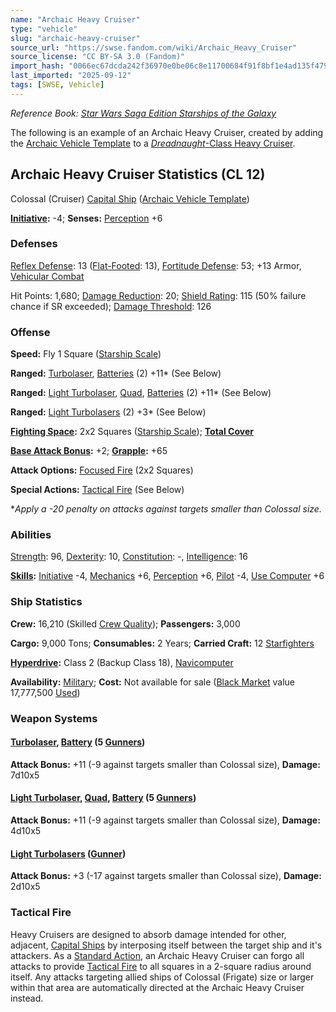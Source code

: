 ```yaml
---
name: "Archaic Heavy Cruiser"
type: "vehicle"
slug: "archaic-heavy-cruiser"
source_url: "https://swse.fandom.com/wiki/Archaic_Heavy_Cruiser"
source_license: "CC BY-SA 3.0 (Fandom)"
import_hash: "0066ec67dcda242f36970e0be06c8e11700684f91f8bf1e4ad135f479e5ff868"
last_imported: "2025-09-12"
tags: [SWSE, Vehicle]
---
```

*Reference Book: [Star Wars Saga Edition Starships of the Galaxy](https://swse.fandom.com/wiki/Star_Wars_Saga_Edition_Starships_of_the_Galaxy)*

The following is an example of an Archaic Heavy Cruiser, created by adding the [Archaic Vehicle Template](https://swse.fandom.com/wiki/Archaic_Vehicle_Template) to a [*Dreadnaught*-Class Heavy Cruiser](https://swse.fandom.com/wiki/Dreadnaught-Class_Heavy_Cruiser).

## Archaic Heavy Cruiser Statistics (CL 12)
Colossal (Cruiser) [Capital Ship](https://swse.fandom.com/wiki/Capital_Ship) ([Archaic Vehicle Template](https://swse.fandom.com/wiki/Archaic_Vehicle_Template))

**[Initiative](https://swse.fandom.com/wiki/Initiative):** -4; **Senses:** [Perception](https://swse.fandom.com/wiki/Perception) +6
### Defenses
[Reflex Defense](https://swse.fandom.com/wiki/Reflex_Defense_(Vehicles)): 13 ([Flat-Footed](https://swse.fandom.com/wiki/Flat-Footed): 13), [Fortitude Defense](https://swse.fandom.com/wiki/Fortitude_Defense_(Vehicles)): 53; +13 Armor, [Vehicular Combat](https://swse.fandom.com/wiki/Vehicular_Combat)

Hit Points: 1,680; [Damage Reduction](https://swse.fandom.com/wiki/Damage_Reduction): 20; [Shield Rating](https://swse.fandom.com/wiki/Shield_Rating): 115 (50% failure chance if SR exceeded); [Damage Threshold](https://swse.fandom.com/wiki/Damage_Threshold_(Vehicles)): 126
### Offense
**Speed:** Fly 1 Square ([Starship Scale](https://swse.fandom.com/wiki/Starship_Scale))

**Ranged:** [Turbolaser](https://swse.fandom.com/wiki/Turbolaser), [Batteries](https://swse.fandom.com/wiki/Weapon_Batteries) (2) +11* (See Below)

**Ranged:** [Light Turbolaser](https://swse.fandom.com/wiki/Light_Turbolaser), [Quad](https://swse.fandom.com/wiki/Quad), [Batteries](https://swse.fandom.com/wiki/Weapon_Batteries) (2) +11* (See Below)

**Ranged:** [Light Turbolasers](https://swse.fandom.com/wiki/Light_Turbolasers) (2) +3* (See Below)

**[Fighting Space](https://swse.fandom.com/wiki/Fighting_Space):** 2x2 Squares ([Starship Scale](https://swse.fandom.com/wiki/Starship_Scale)); **[Total Cover](https://swse.fandom.com/wiki/Total_Cover)**

**[Base Attack Bonus](https://swse.fandom.com/wiki/Base_Attack_Bonus):** +2; **[Grapple](https://swse.fandom.com/wiki/Grapple):** +65

**Attack Options:** [Focused Fire](https://swse.fandom.com/wiki/Focused_Fire) (2x2 Squares)

**Special Actions:** [Tactical Fire](https://swse.fandom.com/wiki/Tactical_Fire) (See Below)

**Apply a -20 penalty on attacks against targets smaller than Colossal size.*
### Abilities
[Strength](https://swse.fandom.com/wiki/Strength): 96, [Dexterity](https://swse.fandom.com/wiki/Dexterity): 10, [Constitution](https://swse.fandom.com/wiki/Constitution): -, [Intelligence](https://swse.fandom.com/wiki/Intelligence): 16

**[Skills](https://swse.fandom.com/wiki/Skills):** [Initiative](https://swse.fandom.com/wiki/Initiative) -4, [Mechanics](https://swse.fandom.com/wiki/Mechanics) +6, [Perception](https://swse.fandom.com/wiki/Perception) +6, [Pilot](https://swse.fandom.com/wiki/Pilot) -4, [Use Computer](https://swse.fandom.com/wiki/Use_Computer) +6
### Ship Statistics
**Crew:** 16,210 (Skilled [Crew Quality](https://swse.fandom.com/wiki/Crew_Quality)); **Passengers:** 3,000

**Cargo:** 9,000 Tons; **Consumables:** 2 Years; **Carried Craft:** 12 [Starfighters](https://swse.fandom.com/wiki/Starfighters)

**[Hyperdrive](https://swse.fandom.com/wiki/Hyperdrive):** Class 2 (Backup Class 18), [Navicomputer](https://swse.fandom.com/wiki/Navicomputer)

**Availability:** [Military](https://swse.fandom.com/wiki/Military); **Cost:** Not available for sale ([Black Market](https://swse.fandom.com/wiki/Black_Market) value 17,777,500 [Used](https://swse.fandom.com/wiki/Used))
### Weapon Systems

#### **[Turbolaser](https://swse.fandom.com/wiki/Turbolaser), [Battery](https://swse.fandom.com/wiki/Weapon_Batteries) (5 [Gunners](https://swse.fandom.com/wiki/Gunners))**
**Attack Bonus:** +11 (-9 against targets smaller than Colossal size), **Damage:** 7d10x5
#### **[Light Turbolaser](https://swse.fandom.com/wiki/Light_Turbolaser), [Quad](https://swse.fandom.com/wiki/Quad), [Battery](https://swse.fandom.com/wiki/Weapon_Batteries) (5 [Gunners](https://swse.fandom.com/wiki/Gunners))**
**Attack Bonus:** +11 (-9 against targets smaller than Colossal size), **Damage:** 4d10x5
#### **[Light Turbolasers](https://swse.fandom.com/wiki/Light_Turbolasers) ([Gunner](https://swse.fandom.com/wiki/Gunner))**
**Attack Bonus:** +3 (-17 against targets smaller than Colossal size), **Damage:** 2d10x5
### Tactical Fire

Heavy Cruisers are designed to absorb damage intended for other, adjacent, [Capital Ships](https://swse.fandom.com/wiki/Capital_Ships) by interposing itself between the target ship and it's attackers. As a [Standard Action](https://swse.fandom.com/wiki/Standard_Action), an Archaic Heavy Cruiser can forgo all attacks to provide [Tactical Fire](https://swse.fandom.com/wiki/Tactical_Fire) to all squares in a 2-square radius around itself. Any attacks targeting allied ships of Colossal (Frigate) size or larger within that area are automatically directed at the Archaic Heavy Cruiser instead.
